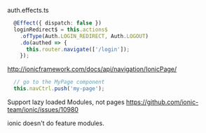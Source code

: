 auth.effects.ts

```typescript
  @Effect({ dispatch: false })
  loginRedirect$ = this.actions$
    .ofType(Auth.LOGIN_REDIRECT, Auth.LOGOUT)
    .do(authed => {
      this.router.navigate(['/login']);
    });
```

http://ionicframework.com/docs/api/navigation/IonicPage/

```typescript
  // go to the MyPage component
  this.navCtrl.push('my-page');
  ```

Support lazy loaded Modules, not pages
https://github.com/ionic-team/ionic/issues/10980


ionic doesn't do feature modules.
